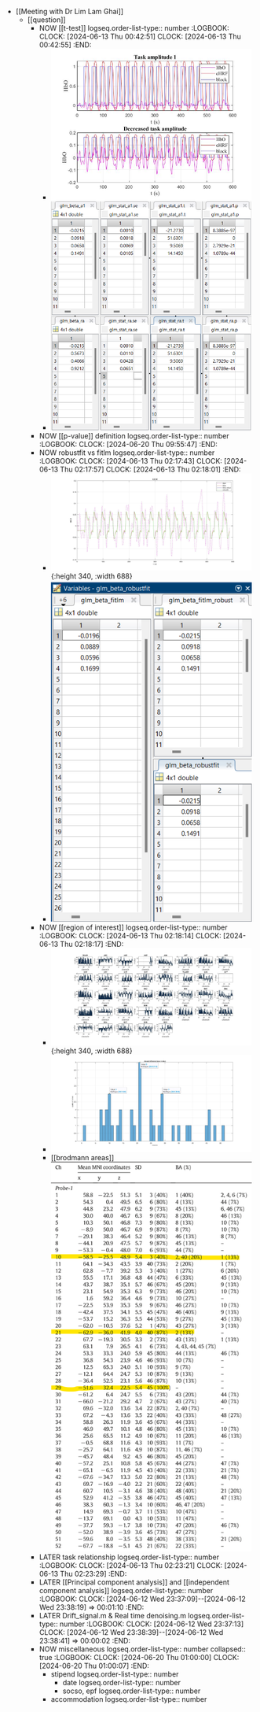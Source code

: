 - [[Meeting with Dr Lim Lam Ghai]]
	- [[question]]
		- NOW [[t-test]]
		  logseq.order-list-type:: number
		  :LOGBOOK:
		  CLOCK: [2024-06-13 Thu 00:42:51]
		  CLOCK: [2024-06-13 Thu 00:42:55]
		  :END:
			- ![amplitude.jpg](../assets/amplitude_1718817857558_0.jpg)
			- ![image.png](../assets/image_1718216085922_0.png)
		- NOW [[p-value]] definition
		  logseq.order-list-type:: number
		  :LOGBOOK:
		  CLOCK: [2024-06-20 Thu 09:55:47]
		  :END:
		- NOW robustfit vs fitlm
		  logseq.order-list-type:: number
		  :LOGBOOK:
		  CLOCK: [2024-06-13 Thu 02:17:43]
		  CLOCK: [2024-06-13 Thu 02:17:57]
		  CLOCK: [2024-06-13 Thu 02:18:01]
		  :END:
			- ![glm.jpg](../assets/glm_1718820048587_0.jpg){:height 340, :width 688}
			- ![image.png](../assets/image_1718819667842_0.png)
		- NOW [[region of interest]]
		  logseq.order-list-type:: number
		  :LOGBOOK:
		  CLOCK: [2024-06-13 Thu 02:18:14]
		  CLOCK: [2024-06-13 Thu 02:18:17]
		  :END:
			- ![COI.jpg](../assets/COI_1718823941452_0.jpg){:height 340, :width 688}
			- ![COI2.jpg](../assets/COI2_1718826292269_0.jpg)
			- [[brodmann areas]]
			   ![image.png](../assets/image_1718826560253_0.png)
		- LATER task relationship
		  logseq.order-list-type:: number
		  :LOGBOOK:
		  CLOCK: [2024-06-13 Thu 02:23:21]
		  CLOCK: [2024-06-13 Thu 02:23:29]
		  :END:
		- LATER [[Principal component analysis]] and [[independent component analysis]]
		  logseq.order-list-type:: number
		  :LOGBOOK:
		  CLOCK: [2024-06-12 Wed 23:37:09]--[2024-06-12 Wed 23:38:19] =>  00:01:10
		  :END:
		- LATER Drift_signal.m & Real time denoising.m
		  logseq.order-list-type:: number
		  :LOGBOOK:
		  CLOCK: [2024-06-12 Wed 23:37:13]
		  CLOCK: [2024-06-12 Wed 23:38:39]--[2024-06-12 Wed 23:38:41] =>  00:00:02
		  :END:
		- NOW miscellaneous
		  logseq.order-list-type:: number
		  collapsed:: true
		  :LOGBOOK:
		  CLOCK: [2024-06-20 Thu 01:00:00]
		  CLOCK: [2024-06-20 Thu 01:00:07]
		  :END:
			- stipend
			  logseq.order-list-type:: number
				- date
				  logseq.order-list-type:: number
				- socso, epf
				  logseq.order-list-type:: number
			- accommodation
			  logseq.order-list-type:: number